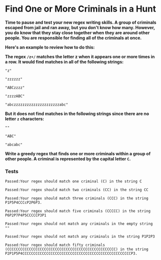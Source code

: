 # Find One or More Criminals in a Hunt

**Time to pause and test your new regex writing skills. A group of criminals escaped from jail and ran away, but you don't know how many. However, you do know that they stay close together when they are around other people. You are responsible for finding all of the criminals at once.**

**Here's an example to review how to do this:**

**The regex `/z+/` matches the letter z when it appears one or more times in a row. It would find matches in all of the following strings:**

`"z"`

`"zzzzzz"`

`"ABCzzzz"`

`"zzzzABC"`

`"abczzzzzzzzzzzzzzzzzzzzzabc"`

**But it does not find matches in the following strings since there are no letter `z` characters:**

`""`

`"ABC"`

`"abcabc"`

**Write a greedy regex that finds one or more criminals within a group of other people. A criminal is represented by the capital letter `C`.**

### Tests

`Passed:Your regex should match one criminal (C) in the string C`

`Passed:Your regex should match two criminals (CC) in the string CC`

`Passed:Your regex should match three criminals (CCC) in the string P1P5P4CCCcP2P6P3.`

`Passed:Your regex should match five criminals (CCCCC) in the string P6P2P7P4P5CCCCCP3P1`

`Passed:Your regex should not match any criminals in the empty string ""`

`Passed:Your regex should not match any criminals in the string P1P2P3`

`Passed:Your regex should match fifty criminals (CCCCCCCCCCCCCCCCCCCCCCCCCCCCCCCCCCCCCCCCCCCCCCCCCC) in the string P2P1P5P4CCCCCCCCCCCCCCCCCCCCCCCCCCCCCCCCCCCCCCCCCCCCCCCCCCP3.`
